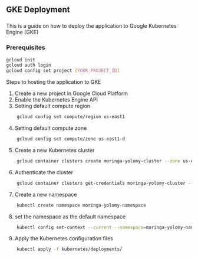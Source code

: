 ## GKE Deployment

###

This is a guide on how to deploy the application to Google Kubernetes Engine (GKE)

### Prerequisites

```bash
gcloud init
gcloud auth login
gcloud config set project [YOUR_PROJECT_ID]
```

Steps to hosting the application to GKE

1. Create a new project in Google Cloud Platform
2. Enable the Kubernetes Engine API
3. Setting default compute region

```bash
    gcloud config set compute/region us-east1
```

4. Setting default compute zone

```bash
    gcloud config set compute/zone us-east1-d
```

5. Create a new Kubernetes cluster

```bash
    gcloud container clusters create moringa-yolomy-cluster --zone us-east1-d
```

6. Authenticate the cluster

```bash
    gcloud container clusters get-credentials moringa-yolomy-cluster --zone us-east1-d
```

7. Create a new namespace

```bash
    kubectl create namespace moringa-yolomy-namespace
```

8. set the namespace as the default namespace

```bash
    kubectl config set-context --current --namespace=moringa-yolomy-namespace
```

9. Apply the Kubernetes configuration files

```bash
    kubectl apply -f kubernetes/deployments/
```
